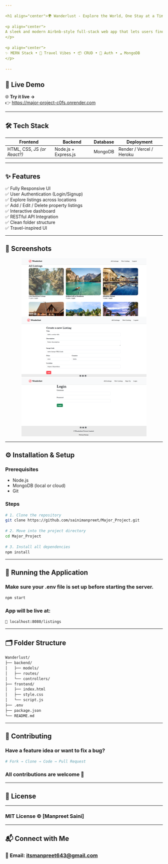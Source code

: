 ```yaml
---

<h1 align="center">🌍 Wanderlust - Explore the World, One Stay at a Time 🏕️</h1>

<p align="center">
A sleek and modern Airbnb-style full-stack web app that lets users find, list, and explore dreamy destinations — all from one platform.
</p>

<p align="center">
✨ MERN Stack • 🧭 Travel Vibes • 📦 CRUD • 🔐 Auth • ☁️ MongoDB
</p>

---
```


## 🔗 Live Demo

🌐 **Try it live →**  
👉 https://major-project-c0fs.onrender.com

---

## 🛠️ Tech Stack

<div align="center">

| Frontend        | Backend        | Database | Deployment |
|-----------------|----------------|----------|------------|
| HTML, CSS, JS *(or React?)* | Node.js + Express.js | MongoDB | Render / Vercel / Heroku |

</div>

---

## ✨ Features

✅ Fully Responsive UI  
✅ User Authentication (Login/Signup)  
✅ Explore listings across locations  
✅ Add / Edit / Delete property listings  
✅ Interactive dashboard  
✅ RESTful API Integration  
✅ Clean folder structure  
✅ Travel-inspired UI

---

## 📸 Screenshots

<p align="center">
  <img src="https://github.com/sainimanpreet/Major_Project/blob/master/home.png?raw=true" width="400" alt="Home Page"/>
  <img src="https://github.com/sainimanpreet/Major_Project/blob/master/listing.png?raw=true" width="400" alt="New Listing"/>
    <img src="https://github.com/sainimanpreet/Major_Project/blob/master/login.png?raw=true" width="400" alt="Login"/>
</p>

---

## ⚙️ Installation & Setup

### Prerequisites

- Node.js
- MongoDB (local or cloud)
- Git

### Steps

```bash
# 1. Clone the repository
git clone https://github.com/sainimanpreet/Major_Project.git

# 2. Move into the project directory
cd Major_Project

# 3. Install all dependencies
npm install
```

---

## 🚀 Running the Application
### Make sure your .env file is set up before starting the server.
```bash
npm start
```
### App will be live at:
```bash
📍 localhost:8080/listings
```

---

## 🗂️ Folder Structure
```bash
Wanderlust/
├── backend/
│   ├── models/
│   ├── routes/
│   └── controllers/
├── frontend/
│   ├── index.html
│   ├── style.css
│   └── script.js
├── .env
├── package.json
└── README.md
```

--- 

## 🤝 Contributing
### Have a feature idea or want to fix a bug?
```bash
# Fork → Clone → Code → Pull Request
```
### All contributions are welcome 🙌

---

## 📄 License

---
### MIT License © [Manpreet Saini]

---

## 📬 Connect with Me
### 📧 Email: itsmanpreet643@gmail.com
